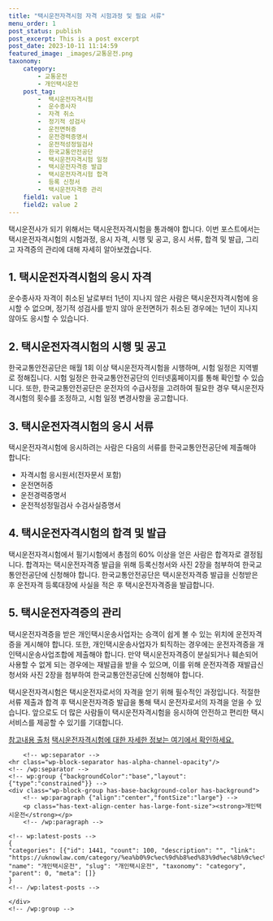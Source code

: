 ```yaml
---
title: "택시운전자격시험 자격 시험과정 및 필요 서류"
menu_order: 1
post_status: publish
post_excerpt: This is a post excerpt
post_date: 2023-10-11 11:14:59
featured_image: _images/교통운전.png
taxonomy:
    category:
        - 교통운전
        - 개인택시운전
    post_tag:
        -  택시운전자격시험
        -  운수종사자
        -  자격 취소
        -  정기적 성검사
        -  운전면허증
        -  운전경력증명서
        -  운전적성정밀검사
        -  한국교통안전공단
        -  택시운전자격시험 일정
        -  택시운전자격증 발급
        -  택시운전자격시험 합격
        -  등록 신청서
        -  택시운전자격증 관리
    field1: value 1
    field2: value 2
---
```



택시운전사가 되기 위해서는 택시운전자격시험을 통과해야 합니다. 이번 포스트에서는 택시운전자격시험의 시험과정, 응시 자격, 시행 및 공고, 응시 서류, 합격 및 발급, 그리고 자격증의 관리에 대해 자세히 알아보겠습니다.

## 1. 택시운전자격시험의 응시 자격
운수종사자 자격이 취소된 날로부터 1년이 지나지 않은 사람은 택시운전자격시험에 응시할 수 없으며, 정기적 성검사를 받지 않아 운전면허가 취소된 경우에는 1년이 지나지 않아도 응시할 수 있습니다.

## 2. 택시운전자격시험의 시행 및 공고
한국교통안전공단은 매월 1회 이상 택시운전자격시험을 시행하며, 시험 일정은 지역별로 정해집니다. 시험 일정은 한국교통안전공단의 인터넷홈페이지를 통해 확인할 수 있습니다. 또한, 한국교통안전공단은 운전자의 수급사정을 고려하여 필요한 경우 택시운전자격시험의 횟수를 조정하고, 시험 일정 변경사항을 공고합니다.

## 3. 택시운전자격시험의 응시 서류
택시운전자격시험에 응시하려는 사람은 다음의 서류를 한국교통안전공단에 제출해야 합니다:
- 자격시험 응시원서(전자문서 포함)
- 운전면허증
- 운전경력증명서
- 운전적성정밀검사 수검사실증명서

## 4. 택시운전자격시험의 합격 및 발급
택시운전자격시험에서 필기시험에서 총점의 60% 이상을 얻은 사람은 합격자로 결정됩니다. 합격자는 택시운전자격증 발급을 위해 등록신청서와 사진 2장을 첨부하여 한국교통안전공단에 신청해야 합니다. 한국교통안전공단은 택시운전자격증 발급을 신청받은 후 운전자격 등록대장에 사실을 적은 후 택시운전자격증을 발급합니다.

## 5. 택시운전자격증의 관리
택시운전자격증을 받은 개인택시운송사업자는 승객이 쉽게 볼 수 있는 위치에 운전자격증을 게시해야 합니다. 또한, 개인택시운송사업자가 퇴직하는 경우에는 운전자격증을 개인택시운송사업조합에 제출해야 합니다. 만약 택시운전자격증이 분실되거나 훼손되어 사용할 수 없게 되는 경우에는 재발급을 받을 수 있으며, 이를 위해 운전자격증 재발급신청서와 사진 2장을 첨부하여 한국교통안전공단에 신청해야 합니다.

택시운전자격시험은 택시운전자로서의 자격을 얻기 위해 필수적인 과정입니다. 적절한 서류 제출과 합격 후 택시운전자격증 발급을 통해 택시 운전자로서의 자격을 얻을 수 있습니다. 앞으로도 더 많은 사람들이 택시운전자격시험을 응시하여 안전하고 편리한 택시 서비스를 제공할 수 있기를 기대합니다.

[참고내용 출처](https://egov.kotsa.or.kr/portal/contents.do?menuCode=01050400)
[택시운전자격시험에 대한 자세한 정보는 여기에서 확인하세요.](https://egov.kotsa.or.kr/portal/contents.do?menuCode=01050400)

        <!-- wp:separator -->
    <hr class="wp-block-separator has-alpha-channel-opacity"/>
    <!-- /wp:separator -->
    <!-- wp:group {"backgroundColor":"base","layout":{"type":"constrained"}} -->
    <div class="wp-block-group has-base-background-color has-background">
        <!-- wp:paragraph {"align":"center","fontSize":"large"} -->
        <p class="has-text-align-center has-large-font-size"><strong>개인택시운전</strong></p>
        <!-- /wp:paragraph -->
        
    <!-- wp:latest-posts -->
    {
    "categories": [{"id": 1441, "count": 100, "description": "", "link": "https://uknowlaw.com/category/%ea%b0%9c%ec%9d%b8%ed%83%9d%ec%8b%9c%ec%9a%b4%ec%a0%84/", "name": "개인택시운전", "slug": "개인택시운전", "taxonomy": "category", "parent": 0, "meta": []}
    }
    <!-- /wp:latest-posts -->
    
    </div>
    <!-- /wp:group -->
    